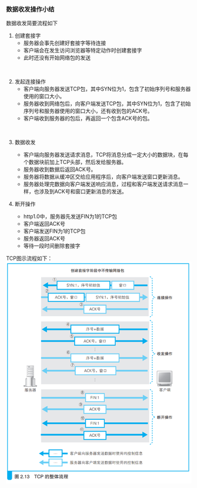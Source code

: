 ### 数据收发操作小结

数据收发简要流程如下

1. 创建套接字
    - 服务器会事先创建好套接字等待连接
    - 客户端会在发生访问浏览器等特定动作时创建套接字
    - 此时还没有开始网络包的发送
<br>

2. 发起连接操作
    - 客户端向服务器发送TCP包，其中SYN位为1，包含了初始序列号和服务器使用的窗口大小。
    - 服务器收到网络包后，向客户端发送TCP包，其中SYN位为1，包含了初始序列号和服务器使用的窗口大小，还有收到包的ACK号。
    - 客户端收到服务器的包后，再返回一个包含ACK号的包。
<br>

3. 数据收发
    - 客户端向服务器发送请求消息，TCP将消息分成一定大小的数据块，在每个数据块前加上TCP头部，然后发给服务器。
    - 服务器收到数据后返回ACK号。
    - 服务器将数据从缓冲区交给应用程序后，向客户端发送窗口更新消息。
    - 服务器处理完数据向客户端发送响应消息，过程和客户端发送请求消息一样，也涉及到ACK号和窗口更新消息的发送。

4. 断开操作
    - http1.0中，服务器先发送FIN为1的TCP包
    - 客户端返回ACK号
    - 客户端发送FIN为1的TCP包
    - 服务器返回ACK号
    - 等待一段时间删除套接字

TCP图示流程如下：
![TCP流程](img/image30.png)


